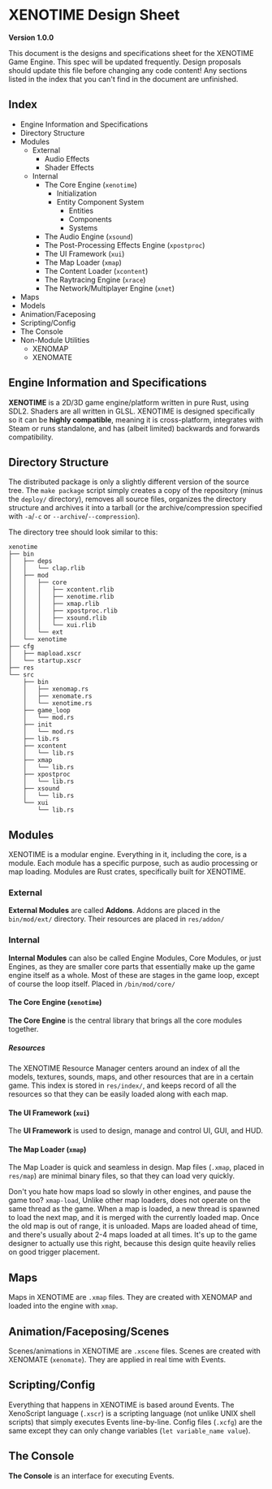 # XENOTIME Design Sheet

**Version 1.0.0**

This document is the designs and specifications sheet for the XENOTIME Game Engine. This spec will be updated frequently. Design proposals should update this file before changing any code content! Any sections listed in the index that you can't find in the document are unfinished.

## Index

- Engine Information and Specifications
- Directory Structure
- Modules
	- External
		- Audio Effects
		- Shader Effects
	- Internal
		- The Core Engine (`xenotime`)
			- Initialization
			- Entity Component System
				- Entities
				- Components
				- Systems
		- The Audio Engine (`xsound`)
		- The Post-Processing Effects Engine (`xpostproc`)
		- The UI Framework (`xui`)
		- The Map Loader (`xmap`)
		- The Content Loader (`xcontent`)
		- The Raytracing Engine (`xrace`)
		- The Network/Multiplayer Engine (`xnet`)
- Maps
- Models
- Animation/Faceposing
- Scripting/Config
- The Console
- Non-Module Utilities
	- XENOMAP
	- XENOMATE

## Engine Information and Specifications

**XENOTIME** is a 2D/3D game engine/platform written in pure Rust, using SDL2. Shaders are all written in GLSL. XENOTIME is designed specifically so it can be **highly compatible**, meaning it is cross-platform, integrates with Steam or runs standalone, and has (albeit limited) backwards and forwards compatibility.

## Directory Structure

The distributed package is only a slightly different version of the source tree. The `make package` script simply creates a copy of the repository (minus the `deploy/` directory), removes all source files, organizes the directory structure and archives it into a tarball (or the archive/compression specified with `-a`/`-c` or `--archive`/`--compression`).

The directory tree should look similar to this:

```
xenotime
├── bin
│   ├── deps
│   │   └── clap.rlib
│   ├── mod
│   │   ├── core
│   │   │   ├── xcontent.rlib
│   │   │   ├── xenotime.rlib
│   │   │   ├── xmap.rlib
│   │   │   ├── xpostproc.rlib
│   │   │   ├── xsound.rlib
│   │   │   └── xui.rlib
│   │   └── ext
│   └── xenotime
├── cfg
│   ├── mapload.xscr
│   └── startup.xscr
├── res
└── src
    ├── bin
    │   ├── xenomap.rs
    │   ├── xenomate.rs
    │   └── xenotime.rs
    ├── game_loop
    │   └── mod.rs
    ├── init
    │   └── mod.rs
    ├── lib.rs
    ├── xcontent
    │   └── lib.rs
    ├── xmap
    │   └── lib.rs
    ├── xpostproc
    │   └── lib.rs
    ├── xsound
    │   └── lib.rs
    └── xui
        └── lib.rs
```

## Modules

XENOTIME is a modular engine. Everything in it, including the core, is a module. Each module has a specific purpose, such as audio processing or map loading. Modules are Rust crates, specifically built for XENOTIME.

### External

**External Modules** are called **Addons**. Addons are placed in the `bin/mod/ext/` directory. Their resources are placed in `res/addon/`

### Internal

**Internal Modules** can also be called Engine Modules, Core Modules, or just Engines, as they are smaller core parts that essentially make up the game engine itself as a whole. Most of these are stages in the game loop, except of course the loop itself. Placed in `/bin/mod/core/`

#### The Core Engine (`xenotime`)

**The Core Engine** is the central library that brings all the core modules together.

##### Resources

The XENOTIME Resource Manager centers around an index of all the models, textures, sounds, maps, and other resources that are in a certain game. This index is stored in `res/index/`, and keeps record of all the resources so that they can be easily loaded along with each map.

#### The UI Framework (`xui`)

The **UI Framework** is used to design, manage and control UI, GUI, and HUD.

#### The Map Loader (`xmap`)

The Map Loader is quick and seamless in design. Map files (`.xmap`, placed in `res/map`) are minimal binary files, so that they can load very quickly.

Don't you hate how maps load so slowly in other engines, and pause the game too? `xmap-load`, Unlike other map loaders, does not operate on the same thread as the game. When a map is loaded, a new thread is spawned to load the next map, and it is merged with the currently loaded map. Once the old map is out of range, it is unloaded. Maps are loaded ahead of time, and there's usually about 2-4 maps loaded at all times. It's up to the game designer to actually use this right, because this design quite heavily relies on good trigger placement.

## Maps

Maps in XENOTIME are `.xmap` files. They are created with XENOMAP and loaded into the engine with `xmap`.

## Animation/Faceposing/Scenes

Scenes/animations in XENOTIME are `.xscene` files. Scenes are created with XENOMATE (`xenomate`). They are applied in real time with Events.

## Scripting/Config

Everything that happens in XENOTIME is based around Events. The XenoScript language (`.xscr`) is a scripting language (not unlike UNIX shell scripts) that simply executes Events line-by-line. Config files (`.xcfg`) are the same except they can only change variables (`let variable_name value`).

## The Console

**The Console** is an interface for executing Events.
